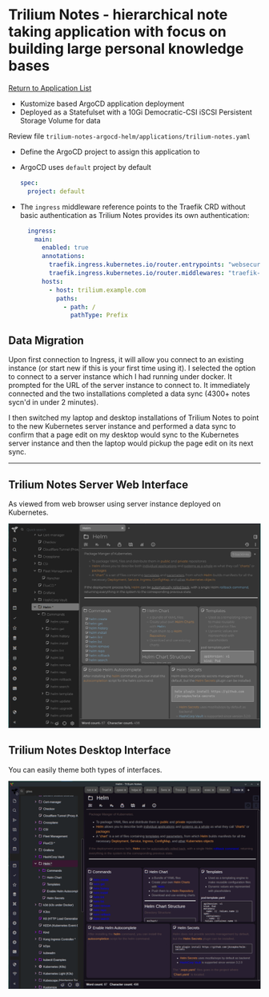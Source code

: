# Trilium Notes - hierarchical note taking application with focus on building large personal knowledge bases

[Return to Application List](../)

* Kustomize based ArgoCD application deployment
* Deployed as a Statefulset with a 10Gi Democratic-CSI iSCSI Persistent Storage Volume for data

Review file `trilium-notes-argocd-helm/applications/trilium-notes.yaml`

* Define the ArgoCD project to assign this application to
* ArgoCD uses `default` project by default

  ```yaml
  spec:
    project: default
  ```

* The `ingress` middleware reference points to the Traefik CRD without basic authentication as Trilium Notes provides its own authentication:

  ```yaml
    ingress:
      main:
        enabled: true
        annotations:
          traefik.ingress.kubernetes.io/router.entrypoints: "websecure"
          traefik.ingress.kubernetes.io/router.middlewares: "traefik-x-forward-https-headers@kubernetescrd,traefik-compress@kubernetescrd"
        hosts:
          - host: trilium.example.com
            paths:
              - path: /
                pathType: Prefix
  ```

## Data Migration

Upon first connection to Ingress, it will allow you connect to an existing instance (or start new if this is your first time using it).  I selected the option to connect to a server instance which I had running under docker.  It prompted for the URL of the server instance to connect to. It immediately connected and the two installations completed a data sync (4300+ notes sycn'd in under 2 minutes).

I then switched my laptop and desktop installations of Trilium Notes to point to the new Kubernetes server instance and performed a data sync to confirm that a page edit on my desktop would sync to the Kubernetes server instance and then the laptop would pickup the page edit on its next sync.

---

## Trilium Notes Server Web Interface

As viewed from web browser using server instance deployed on Kubernetes.

![trilium notes server web interface](trilium-notes-server-interface.png)

## Trilium Notes Desktop Interface

You can easily theme both types of interfaces.

![trilium notes desktop interface](trilium-notes-desktop-interface.png)
